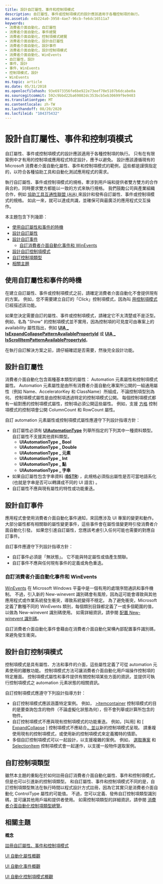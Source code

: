 ```yaml
---
title: 設計自訂屬性、事件和控制項模式
description: 自訂屬性、事件或控制項模式的設計應該適用于各種控制項的執行。
ms.assetid: e4b224a0-3958-4ae7-96cb-fe6dc16511a7
keywords:
- 消費者介面自動化，自訂屬性
- 消費者介面自動化，事件總覽
- 消費者介面自動化，控制項模式總覽
- 消費者介面自動化，設計自訂屬性
- 消費者介面自動化，設計事件
- 消費者介面自動化，設計控制項模式
- 消費者介面自動化、WinEvents
- 自訂屬性，設計
- 事件，設計
- 事件，WinEvents
- 控制項模式，設計
- WinEvents
ms.topic: article
ms.date: 05/31/2018
ms.openlocfilehash: 93e6973356fe6be922e73eef70e5107b6dcabe0a
ms.sourcegitcommit: 592c9bbd22ba69802dc353bcb5eb30699f9e9403
ms.translationtype: MT
ms.contentlocale: zh-TW
ms.lasthandoff: 08/20/2020
ms.locfileid: "104375432"
---
```

# <a name="design-custom-properties-events-and-control-patterns"></a>設計自訂屬性、事件和控制項模式

自訂屬性、事件或控制項模式的設計應該適用于各種控制項的執行。 只有在有限案例中才有用的控制項或應用程式特定設計，應予以避免。 設計應該遵循現有的 Microsoft 消費者介面自動化屬性、事件和控制項模式的範例，這些都是謹慎指定的，以符合各種協助工具和自動化測試應用程式的需求。

執行自訂屬性、事件或控制項模式的規格，牽涉到用戶端和提供者雙方雙方的合作與合約，同時要求雙方都能以一致的方式來執行規格。 我們鼓勵公司與產業組織合作，例如 [協助工具互通性聯盟 (AIA) ](https://www.atia.org/) 來設計和發佈自訂屬性、事件或控制項模式的規格。 如此一來，就可以達成共識，並確保可與最廣泛的應用程式交互操作。

本主題包含下列幾節：

-   [使用自訂屬性和事件的時機](#when-to-use-custom-properties-and-events)
-   [設計自訂屬性](#designing-custom-properties)
-   [設計自訂事件](#designing-custom-events)
    -   [自訂消費者介面自動化事件和 WinEvents](#custom-ui-automation-events-and-winevents)
-   [設計自訂控制項模式](#designing-custom-control-patterns)
-   [自訂控制項類型](#custom-control-types)
-   [相關主題](#related-topics)

## <a name="when-to-use-custom-properties-and-events"></a>使用自訂屬性和事件的時機

在建立自訂屬性、事件或控制項模式之前，請確定消費者介面自動化不會提供現有的方案。 例如，您不需要建立自訂的「Click」控制項模式，因為叫 [用控制項模式](uiauto-implementinginvoke.md) 已經描述該功能。

如果您決定需要自訂的屬性、事件或控制項模式，請確定它不太清楚或不是泛型。 例如，名為 "Show" 的控制項模式並不實用，因為控制項的可見度可由專案上的 availability 屬性指出，例如 [**UIA \_ IsExpandCollapsePatternAvailablePropertyId**](uiauto-control-pattern-availability-propids.md) 或 [**UIA \_ IsScrollItemPatternAvailablePropertyId**](uiauto-control-pattern-availability-propids.md)。

在執行自訂解決方案之前，請仔細確認是否需要，然後完全設計功能。

## <a name="designing-custom-properties"></a>設計自訂屬性

消費者介面自動化包含兩種基本類型的屬性： Automation 元素屬性和控制項模式屬性。 Automation 元素屬性是由所有消費者介面自動化專案所公開的一組通用屬性（例如 Name、AcceleratorKey 和 ClassName）所組成，不論控制項型別為何。 控制項模式屬性是由控制項透過特定的控制項模式公開。 每個控制項模式都有一組對應的控制項模式屬性，控制項必須公開這些屬性。 例如，支援 [方格](uiauto-implementinggrid.md) 控制項模式的控制項會公開 ColumnCount 和 RowCount 屬性。

自訂 automation 元素屬性或控制項模式屬性應遵守下列設計指導方針：

-   自訂屬性必須有 [**UIAutomationType**](/windows/desktop/api/UIAutomationCore/ne-uiautomationcore-uiautomationtype) 列舉所指定的下列其中一種資料類型。 自訂屬性不支援其他資料類型。
    -   **UIAutomationType \_ Bool**
    -   **UIAutomationType \_ Double**
    -   **UIAutomationType \_ 元素**
    -   **UIAutomationType \_ Int**
    -   **UIAutomationType \_ 點**
    -   **UIAutomationType \_ 字串**
-   如果自訂屬性包含字串資料 ([**BSTR**](/previous-versions/windows/desktop/automat/bstr)) ，此規格必須指出屬性是否可當地語系化 (也就是字串是否可以轉譯成不同的 UI 語言) 。
-   自訂屬性不應與現有屬性的特性或功能重迭。

## <a name="designing-custom-events"></a>設計自訂事件

應用程式會使用消費者介面自動化事件通知，來回應涉及 UI 專案的變更和動作。 大部分屬性都有相關聯的屬性變更事件，這些事件會在屬性值變更時引發消費者介面自動化引發。 如果您引進自訂屬性，您應該考慮引入任何可能也需要的對應自訂事件。

自訂事件應遵守下列設計指導方針：

-   自訂事件必須是「無狀態」。 它不能與特定屬性或值產生關聯。
-   自訂事件不應與任何現有事件的定義或角色重迭。

### <a name="custom-ui-automation-events-and-winevents"></a>自訂消費者介面自動化事件和 WinEvents

[WinEvents](winevents-infrastructure.md) 在 Microsoft Windows 平臺中是一個有用的處理序間通訊和事件機制。 不過，引入新的 New-winevent 識別碼會有風險，因為這可能會導致與其他應用程式或作業系統發生衝突，導致系統變得不穩定。 為了避免衝突，Microsoft 定義了數種不同的 WinEvents 類別，每個類別目錄都定義了一或多個範圍的值，以做為 New-winevent 識別碼使用。 如需詳細資訊，請參閱 [配置 New-winevent 識別碼](allocation-of-winevent-ids.md)。

自訂消費者介面自動化事件會藉由在消費者介面自動化架構內部配置事件識別碼，來避免發生衝突。

## <a name="designing-custom-control-patterns"></a>設計自訂控制項模式

控制項模式是具有屬性、方法和事件的介面，這些屬性定義了可從 automation 元素使用的離散功能。 控制項模式方法可讓消費者介面自動化用戶端操作控制項的特定層面。 控制項模式屬性和事件提供有關控制項某些方面的資訊，並提供可執行控制項模式之 automation 元素狀態的相關資訊。

自訂控制項模式應遵守下列設計指導方針：

-   自訂控制項模式應該涵蓋特定案例。 例如， [>itemcontainer](uiauto-implementingitemcontainer.md) 控制項模式的目的是要查詢包含的物件（不論虛擬化狀態為何），但不會列舉或計算所包含的物件。
-   自訂控制項模式不應與現有控制項模式的功能重迭。 例如，[叫用] 和 [ [ExpandCollapse](uiauto-implementingexpandcollapse.md) ] 控制項模式不應結合[，並以](uiauto-implementinginvoke.md)新的控制項模式呈現。 請重複使用現有的控制項模式，或使用新的控制項模式來定義獨特的情節。
-   多個自訂控制項模式可以一起設計，以支援複雜的案例。 例如， [選取專案](uiauto-implementingselection.md) 和 [SelectionItem](uiauto-implementingselectionitem.md) 控制項模式會一起運作，以支援一般物件選取案例。

## <a name="custom-control-types"></a>自訂控制項類型

雖然本主題的重點在於如何註冊自訂消費者介面自動化屬性、事件和控制項模式，但是也可以引進新的控制項類型。 和自訂屬性、事件和控制項模式不同的是，自訂控制項類型無法在執行時間以程式設計方式註冊，因為它其實只是消費者介面自動化 ControlType 屬性的可能值。 不過，您可以定義、發佈自訂控制項類型識別碼，並可讓其他用戶端和提供者使用。 如需控制項類型的詳細資訊，請參閱 [消費者介面自動化控制項類型總覽](uiauto-controltypesoverview.md)。

## <a name="related-topics"></a>相關主題

<dl> <dt>

**概念**
</dt> <dt>

[註冊自訂屬性、事件和控制項模式](uiauto-regcustompropseventpatterns.md)
</dt> <dt>

[UI 自動化屬性概觀](uiauto-propertiesoverview.md)
</dt> <dt>

[UI 自動化事件概觀](uiauto-eventsoverview.md)
</dt> <dt>

[UI 自動化控制項模式概觀](uiauto-controlpatternsoverview.md)
</dt> </dl>

 

 